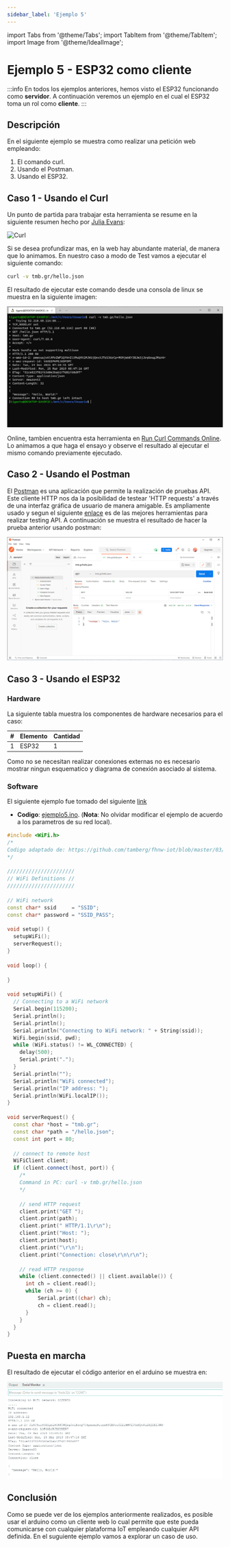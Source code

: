 ```yaml
---
sidebar_label: 'Ejemplo 5'
---
```


import Tabs from '@theme/Tabs';
import TabItem from '@theme/TabItem';
import Image from '@theme/IdealImage';

# Ejemplo 5 - ESP32 como cliente

:::info
En todos los ejemplos anteriores, hemos visto el ESP32 funcionando como **servidor**. A continuación veremos un ejemplo en el cual el ESP32 toma un rol como **cliente**.
:::

## Descripción

En el siguiente ejemplo se muestra como realizar una petición web empleando:
1. El comando curl.
2. Usando el Postman.
3. Usando el ESP32.


## Caso 1 - Usando el Curl

Un punto de partida para trabajar esta herramienta se resume en la siguiente resumen hecho por [Julia Evans](https://twitter.com/b0rk):

![Curl](https://wizardzines.com/comics/curl/curl.png)

Si se desea profundizar mas, en la web hay abundante material, de manera que lo animamos. En nuestro caso a modo de Test vamos a ejecutar el siguiente comando:

```bash
curl -v tmb.gr/hello.json
```

El resultado de ejecutar este comando desde una consola de linux se muestra en la siguiente imagen:

![curl](/img/sesiones/percepcion/7/ejemplo5/curl.png)

Online, tambien encuentra esta herramienta en [Run Curl Commands Online](https://reqbin.com/curl). Lo animamos a que haga el ensayo y observe el resultado al ejecutar el mismo comando previamente ejecutado.

## Caso 2 - Usando el Postman

El [Postman](https://www.postman.com/) es una aplicación que permite la realización de pruebas API. Este cliente HTTP nos da la posibilidad de testear 'HTTP requests' a través de una interfaz gráfica de usuario de manera amigable. Es ampliamente usado y segun el siguiente [enlace](https://rapidapi.com/blog/best-api-testing-tools/) es de las mejores herramientas para realizar testing API. A continuación se muestra el resultado de hacer la prueba anterior usando postman:

![test-postman](/img/sesiones/percepcion/7/ejemplo5/test-postman.png)


## Caso 3 - Usando el ESP32

### Hardware

La siguiente tabla muestra los componentes de hardware necesarios para el caso:

|#|Elemento|Cantidad|
|----|----|----|
|1|ESP32|1|

Como no se necesitan realizar conexiones externas no es necesario mostrar ningun esquematico y diagrama de conexión asociado al sistema.

### Software

El siguiente ejemplo fue tomado del siguiente [link](https://github.com/tamberg/fhnw-iot/blob/master/03/Arduino/ESP8266_WiFiClient/ESP8266_WiFiClient.ino)

* **Codigo**: [ejemplo5.ino](/img/sesiones/percepcion/7/ejemplo5/ejemplo5.ino). (**Nota**: No olvidar modificar el ejemplo de acuerdo a los parametros de su red local).

```cpp
#include <WiFi.h>
/*
Codigo adaptado de: https://github.com/tamberg/fhnw-iot/blob/master/03/Arduino/ESP8266_WiFiClient/ESP8266_WiFiClient.ino
*/

//////////////////////
// WiFi Definitions //
//////////////////////

// WiFi network
const char* ssid     = "SSID";
const char* password = "SSID_PASS";

void setup() {
  setupWiFi();
  serverRequest();
}

void loop() {
  
}

void setupWiFi() {
  // Connecting to a WiFi network
  Serial.begin(115200);
  Serial.println();
  Serial.println();
  Serial.println("Connecting to WiFi network: " + String(ssid));
  WiFi.begin(ssid, pwd);
  while (WiFi.status() != WL_CONNECTED) {
    delay(500);
    Serial.print(".");
  }
  Serial.println("");
  Serial.println("WiFi connected");  
  Serial.println("IP address: ");
  Serial.println(WiFi.localIP());
}

void serverRequest() {
  const char *host = "tmb.gr";
  const char *path = "/hello.json";
  const int port = 80;

  // connect to remote host
  WiFiClient client;
  if (client.connect(host, port)) {   
    /*
    Command in PC: curl -v tmb.gr/hello.json
    */

    // send HTTP request
    client.print("GET ");
    client.print(path);
    client.print(" HTTP/1.1\r\n");
    client.print("Host: ");
    client.print(host);
    client.print("\r\n");
    client.print("Connection: close\r\n\r\n");

    // read HTTP response
    while (client.connected() || client.available()) {
      int ch = client.read();
      while (ch >= 0) {
          Serial.print((char) ch);
          ch = client.read();
      }
    }
  }
}
```

## Puesta en marcha

El resultado de ejecutar el código anterior en el arduino se muestra en:

![salida-serial](/img/sesiones/percepcion/7/ejemplo5/salida-serial.png)

## Conclusión

Como se puede ver de los ejemplos anteriormente realizados, es posible usar el arduino como un cliente web lo cual permite que este pueda comunicarse con cualquier plataforma IoT empleando cualquier API definida. En el suguiente ejemplo vamos a explorar un caso de uso.